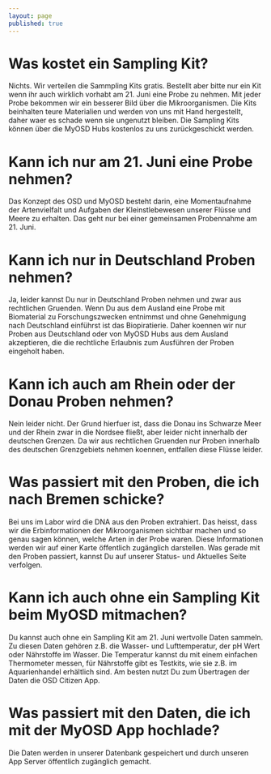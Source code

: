 ```yaml
---
layout: page
published: true
---
```




# Was kostet ein Sampling Kit?
Nichts. Wir verteilen die Sammpling Kits gratis. Bestellt aber bitte nur ein Kit wenn ihr auch wirklich vorhabt am 21. Juni eine Probe zu nehmen. Mit jeder Probe bekommen wir ein besserer Bild über die Mikroorganismen. Die Kits beinhalten teure Materialien und werden von uns mit Hand hergestellt, daher waer es schade wenn sie ungenutzt bleiben. Die Sampling Kits können über die MyOSD Hubs kostenlos zu uns zurückgeschickt werden.

# Kann ich nur am 21. Juni eine Probe nehmen?
Das Konzept des OSD und MyOSD besteht darin, eine Momentaufnahme der Artenvielfalt und Aufgaben der Kleinstlebewesen unserer Flüsse und Meere zu erhalten. Das geht nur bei einer gemeinsamen Probennahme am 21. Juni. 

# Kann ich nur in Deutschland Proben nehmen?
Ja, leider kannst Du nur in Deutschland Proben nehmen und zwar aus rechtlichen Gruenden. Wenn Du aus dem Ausland eine Probe mit Biomaterial zu Forschungszwecken entnimmst und ohne Genehmigung nach Deutschland einführst ist das Biopiratierie. Daher koennen wir nur Proben aus Deutschland oder von MyOSD Hubs aus dem Ausland akzeptieren, die die rechtliche Erlaubnis zum Ausführen der Proben eingeholt haben.

# Kann ich auch am Rhein oder der Donau Proben nehmen?
Nein leider nicht. Der Grund hierfuer ist, dass die Donau ins Schwarze Meer und der Rhein zwar in die Nordsee fließt, aber leider nicht innerhalb der deutschen Grenzen. Da wir aus rechtlichen Gruenden nur Proben innerhalb des deutschen Grenzgebiets nehmen koennen, entfallen diese Flüsse leider.

# Was passiert mit den Proben, die ich nach Bremen schicke?
Bei uns im Labor wird die DNA aus den Proben extrahiert. Das heisst, dass wir die Erbinformationen der Mikroorganismen sichtbar machen und so genau sagen können, welche Arten in der Probe waren. Diese Informationen werden wir auf einer Karte öffentlich zugänglich darstellen. Was gerade mit den Proben passiert, kannst Du auf unserer Status- und Aktuelles Seite verfolgen.

# Kann ich auch ohne ein Sampling Kit beim MyOSD mitmachen?
Du kannst auch ohne ein Sampling Kit am 21. Juni wertvolle Daten sammeln. Zu diesen Daten gehören z.B. die Wasser- und Lufttemperatur, der pH Wert oder Nährstoffe im Wasser. Die Temperatur kannst du mit einem einfachen Thermometer messen, für Nährstoffe gibt es Testkits, wie sie z.B. im Aquarienhandel erhältlich sind. Am besten nutzt Du zum Übertragen der Daten die OSD Citizen App. 

# Was passiert mit den Daten, die ich mit der MyOSD App hochlade?
Die Daten werden in unserer Datenbank gespeichert und durch unseren App Server öffentlich zugänglich gemacht. 